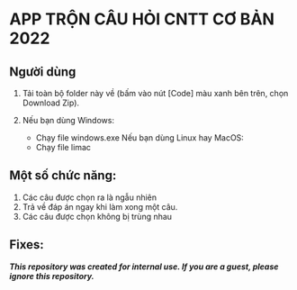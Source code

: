 #  APP TRỘN CÂU HỎI CNTT CƠ BẢN 2022

Người dùng
-------------------
1. Tải toàn bộ folder này về (bấm vào nút [Code] màu xanh bên trên, chọn Download Zip).

2. Nếu bạn dùng Windows:
      - Chạy file windows.exe
   Nếu bạn dùng Linux hay MacOS:
      - Chạy file limac

Một số chức năng:
--------------------
1. Các câu được chọn ra là ngẫu nhiên
2. Trả về đáp án ngay khi làm xong một câu.
3. Các câu được chọn không bị trùng nhau

Fixes:
--------------------


***This repository was created for internal use. If you are a guest, please ignore this repository.***
